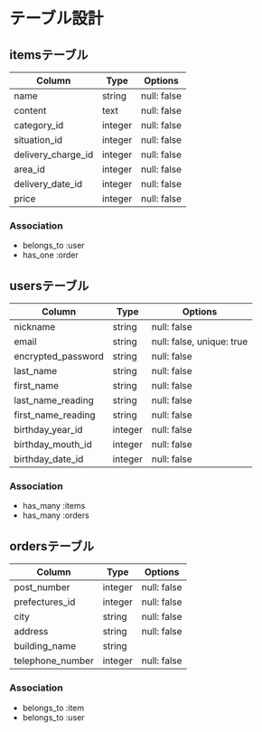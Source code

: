 # テーブル設計

## itemsテーブル

| Column              | Type     | Options      |
|---------------------|----------|--------------|
| name                | string   | null: false  |
| content             | text     | null: false  |
| category_id         | integer  | null: false  |
| situation_id        | integer  | null: false  |
| delivery_charge_id  | integer  | null: false  |
| area_id             | integer  | null: false  |
| delivery_date_id    | integer  | null: false  |
| price               | integer  | null: false  |

### Association

- belongs_to :user
- has_one :order


## usersテーブル

| Column              | Type     | Options                    |
|---------------------|----------|----------------------------|
| nickname            | string   | null: false                |
| email               | string   | null: false,  unique: true |
| encrypted_password  | string   | null: false                |
| last_name           | string   | null: false                |
| first_name          | string   | null: false                |
| last_name_reading   | string   | null: false                |
| first_name_reading  | string   | null: false                |
| birthday_year_id    | integer  | null: false                |
| birthday_mouth_id   | integer  | null: false                |
| birthday_date_id    | integer  | null: false                |


### Association

- has_many :items
- has_many :orders


## ordersテーブル

| Column            | Type     | Options      |
|-------------------|----------|--------------|
| post_number       | integer  | null: false  |
| prefectures_id    | integer  | null: false  |
| city              | string   | null: false  |
| address           | string   | null: false  |
| building_name     | string   |              |
| telephone_number  | integer  | null: false  |

### Association

- belongs_to :item
- belongs_to :user
